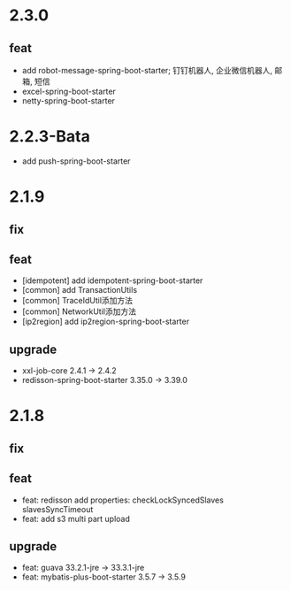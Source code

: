 # 2.3.0

## feat

- add robot-message-spring-boot-starter; 钉钉机器人, 企业微信机器人, 邮箱, 短信
- excel-spring-boot-starter
- netty-spring-boot-starter

# 2.2.3-Bata

- add push-spring-boot-starter
# 2.1.9

## fix

## feat

- [idempotent] add idempotent-spring-boot-starter
- [common] add TransactionUtils
- [common] TraceIdUtil添加方法
- [common] NetworkUtil添加方法
- [ip2region] add ip2region-spring-boot-starter

## upgrade

- xxl-job-core 2.4.1 -> 2.4.2
- redisson-spring-boot-starter 3.35.0 -> 3.39.0

# 2.1.8

## fix

## feat

- feat: redisson add properties: checkLockSyncedSlaves slavesSyncTimeout
- feat: add s3 multi part upload

## upgrade

- feat: guava 33.2.1-jre -> 33.3.1-jre
- feat: mybatis-plus-boot-starter 3.5.7 -> 3.5.9